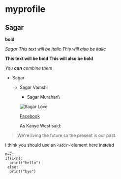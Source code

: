 # myprofile
## Sagar
**bold**


*Sagar*
*This text will be italic*
_This will also be italic_

**This text will be bold**
__This will also be bold__

_You **can** combine them_

* Sagar
  * Sagar Vamshi
      * Sagar Murahari\
      
      
      ![Sagar Love](https://www.oyorooms.com/travel-guide/wp-content/uploads/2019/09/Sagar-lake.jpg)
      
      
      [Facebook](https://facebook.com)
      
      
      
      As Kanye West said:

> We're living the future so
> the present is our past.


I think you should use an
`<addr>` element here instead



```
n=7:
if(i<n):
  print("hello")
 else:
  print("bye")
